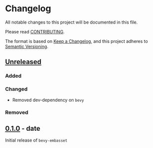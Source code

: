 # Changelog
All notable changes to this project will be documented in this file.

Please read [CONTRIBUTING](./CONTRIBUTING.md#CHANGELOG).

The format is based on [Keep a Changelog](https://keepachangelog.com/en/1.0.0/),
and this project adheres to [Semantic Versioning](https://semver.org/spec/v2.0.0.html).

## [Unreleased]
### Added

### Changed
- Removed dev-dependency on `bevy`

### Removed

## [0.1.0] - date
Initial release of `bevy-embasset`

[Unreleased]: https://github.com/taurr/bevy-embasset/compare/0.1.0...HEAD
[0.1.0]: https://github.com/taurr/bevexp/releases/tag/0.1.0
